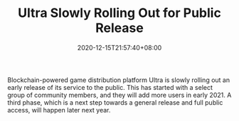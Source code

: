 ﻿---
title: "Ultra Slowly Rolling Out for Public Release"
date: 2020-12-15T21:57:40+08:00
lastmod: 2020-12-15T16:45:40+08:00
draft: false
authors: ["Fighter"]
description: "Blockchain-powered game distribution platform Ultra is slowly rolling out an early release of its service to the public. This has started with a select group of community members, and they will add more users in early 2021. A third phase, which is a next step towards a general release and full public access, will happen later next year."
featuredImage: "ultra-slowly-rolling-out-for-public-release.png"
tags: ["Virtual World","Play to Earn"]
categories: ["news"]
news: ["Virtual World"]
weight: 
lightgallery: true
pinned: false
recommend: false
recommend1: false
---

Blockchain-powered game distribution platform Ultra is slowly rolling out an early release of its service to the public. This has started with a select group of community members, and they will add more users in early 2021. A third phase, which is a next step towards a general release and full public access, will happen later next year.

<!--more-->

